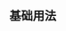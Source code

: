 ## 基础用法
<demo src="../components/button.vue"></demo>

<script setup>
    import demo from '../../src/demoBlock/demo.vue'
</script>